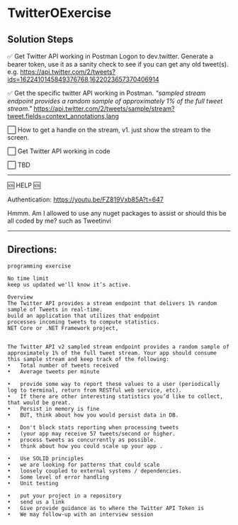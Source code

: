 # TwitterOExercise

## Solution Steps

:white_check_mark: Get Twitter API working in Postman
  Logon to dev.twitter.  Generate a bearer token, use it as a sanity check to see if you can get any old tweet(s).
  e.g. https://api.twitter.com/2/tweets?ids=1622410145849376768,1622023657370406914

:white_check_mark: Get the specific twitter API working in Postman. 
  *"sampled stream endpoint provides a random sample of approximately 1% of the full tweet stream."*
  https://api.twitter.com/2/tweets/sample/stream?tweet.fields=context_annotations,lang

:white_large_square: How to get a handle on the stream, v1. just show the stream to the screen.

:white_large_square: Get Twitter API working in code

:white_large_square: TBD




---

:sos: HELP  :sos:

Authentication: https://youtu.be/FZ819Vxb85A?t=647

Hmmm.  Am I allowed to use any nuget packages to assist or should this be all coded by me?
such as Tweetinvi

---

## Directions:

```
programming exercise 

No time limit
keep us updated we'll know it’s active. 
 
Overview 
The Twitter API provides a stream endpoint that delivers 1% random sample of Tweets in real-time. 
build an application that utilizes that endpoint
processes incoming tweets to compute statistics.
NET Core or .NET Framework project, 

 
The Twitter API v2 sampled stream endpoint provides a random sample of approximately 1% of the full tweet stream. Your app should consume this sample stream and keep track of the following: 
•	Total number of tweets received  
•	Average tweets per minute 
 
•	provide some way to report these values to a user (periodically log to terminal, return from RESTful web service, etc). 
•	If there are other interesting statistics you’d like to collect, that would be great. 
•	Persist in memory is fine
•	BUT, think about how you would persist data in DB. 
 
•	Don't block stats reporting when processing tweets
•	(your app may receive 57 tweets/second or higher.
•	process tweets as concurrently as possible.
•	think about how you could scale up your app . 
 
•	Use SOLID principles
•	we are looking for patterns that could scale
•	loosely coupled to external systems / dependencies.
•	Some level of error handling
•	Unit testing
 
•	put your project in a repository 
•	send us a link
•	Give provide guidance as to where the Twitter API Token is
•	We may follow-up with an interview session
 
```
 

